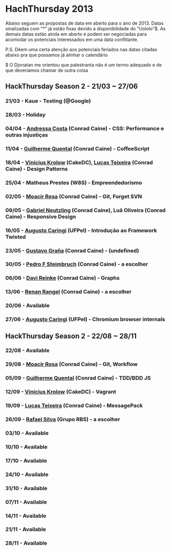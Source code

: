 # HachThursday 2013

Abaixo seguem as propostas de data em aberto para o ano de 2013. Datas sinalizadas com "*" já estão fixas devido a 
disponibilidade do "Uololo"$. As demais datas estão ainda em aberto e podem ser negociadas para acomodar os 
potenciais interessados em uma data conflitante.

P.S. Dêem uma certa atenção aos potenciais feriados nas datas citadas abaixo pra que possamos já alinhar o calendário

$ O Djonatan me orientou que palestranta não é um termo adequado e de que deveríamos chamar de outra coisa

## HackThursday Season 2 - 21/03 ~ 27/06

### 21/03 - Kaue - Testing (@Google)
### 28/03 - Holiday
### 04/04 - [Andressa Costa](http://github.com/andressacosta) (Conrad Caine) - CSS: Performance e outras injustiças
### 11/04 - [Guilherme Quental](http://github.com/gquental) (Conrad Caine) - CoffeeScript
### 18/04 - [Vinícius Krolow](http://github.com/krolow) (CakeDC), [Lucas Teixeira](http://github.com/loteixeira) (Conrad Caine) - Design Patterns
### 25/04 - Matheus Prestes (W8S) - Empreendedorismo
### 02/05 - [Moacir Rosa](http://github.com/moacirosa)  (Conrad Caine) - Git, Forget SVN
### 09/05 - [Gabriel Neutzling](https://github.com/gneutzling) (Conrad Caine), Luã Oliveira (Conrad Caine) - Responsive Design
### 16/05 - [Augusto Caringi](https://github.com/caringi) (UFPel) - Introdução ao Framework Twisted
### 23/05 - [Gustavo Graña](http://github.com/ggrana) (Conrad Caine) - (undefined)
### 30/05 - [Pedro F Steimbruch](https://github.com/pedrofs) (Conrad Caine) - a escolher
### 06/06 - [Davi Reinke](http://github.com/dreinke) (Conrad Caine) - Graphs
### 13/06 - [Renan Rangel](http://github.com/rvrangel) (Conrad Caine) - a escolher
### 20/06 - Available
### 27/06 - [Augusto Caringi](https://github.com/caringi) (UFPel) - Chromium browser internals


## HackThursday Season 2 - 22/08 ~ 28/11

### 22/08 - Available
### 29/08 - [Moacir Rosa](http://github.com/moacirosa) (Conrad Caine) - Git, Workflow
### 05/09 - [Guilherme Quental](http://github.com/gquental) (Conrad Caine) - TDD/BDD JS
### 12/09 - [Vinícius Krolow](http://github.com/krolow) (CakeDC) - Vagrant
### 19/09 - [Lucas Teixeira](http://github.com/loteixeira) (Conrad Caine) - MessagePack
### 26/09 - [Rafael Silva](http://github.com/rssilva) (Grupo RBS) - a escolher
### 03/10 - Available
### 10/10 - Available
### 17/10 - Available
### 24/10 - Available
### 31/10 - Available
### 07/11 - Available
### 14/11 - Available
### 21/11 - Available
### 28/11 - Available
